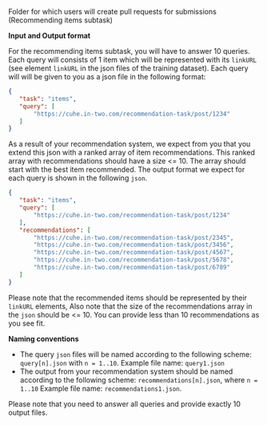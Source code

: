 Folder for which users will create pull requests for submissions (Recommending items subtask)

**Input and Output format**

For the recommending items subtask, you will have to answer 10 queries. Each query will consists of 1 item which will be represented with its `linkURL` (see element `linkURL` in the json files of the training dataset). Each query will will be given to you as a json file in the following format:

 ```json
{
    "task": "items",
    "query": [
        "https://cuhe.in-two.com/recommendation-task/post/1234"
    ]
}
```

As a result of your recommendation system, we expect from you that you extend this json with a ranked array of item recommendations. This ranked array with recommendations should have a size <= 10. The array should start with the best item recommended. The output format we expect for each query is shown in the following `json`.

 ```json
{
    "task": "items",
    "query": [
        "https://cuhe.in-two.com/recommendation-task/post/1234"
    ],
    "recommendations": [ 
        "https://cuhe.in-two.com/recommendation-task/post/2345",
        "https://cuhe.in-two.com/recommendation-task/post/3456",
        "https://cuhe.in-two.com/recommendation-task/post/4567",
        "https://cuhe.in-two.com/recommendation-task/post/5678",
        "https://cuhe.in-two.com/recommendation-task/post/6789"
    ]
}
```

Please note that the recommended items should be represented by their `linkURL` elements, Also note that the size of the recommendations array in the `json` should be <= 10. You can provide less than 10 recommendations as you see fit.

**Naming conventions**

* The query `json` files will be named according to the following scheme: `query[n].json` with `n = 1..10`. Example file name: `query1.json` 
* The output from your recommendation system should be named according to the following scheme: `recommendations[n].json`, where `n = 1..10` Example file name: `recommendations1.json`.

Please note that you need to answer all queries and provide exactly 10 output files. 
